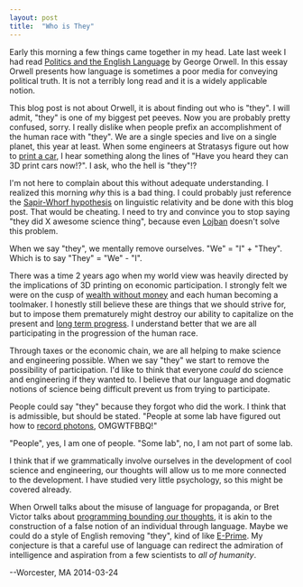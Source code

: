 ```yaml
---
layout: post
title:  "Who is They"
---
```


Early this morning a few things came together in my head. Late last week I had read [Politics and the English Language](http://en.wikipedia.org/w/index.php?title=Politics_and_the_English_Language&oldid=598767513) by George Orwell. In this essay Orwell presents how language is sometimes a poor media for conveying political truth. It is not a terribly long read and it is a widely applicable notion.

This blog post is not about Orwell, it is about finding out who is "they". I will admit, "they" is one of my biggest pet peeves. Now you are probably pretty confused, sorry. I really dislike when people prefix an accomplishment of the human race with "they". We are a single species and live on a single planet, this year at least. When some engineers at Stratasys figure out how to [print a car](http://korecologic.com/), I hear something along the lines of "Have you heard they can 3D print cars now!?". I ask, who the hell is "they"!?

I'm not here to complain about this without adequate understanding. I realized this morning _why_ this is a bad thing. I could probably just reference the [Sapir-Whorf hypothesis](http://en.wikipedia.org/wiki/Linguistic_relativity) on linguistic relativity and be done with this blog post. That would be cheating. I need to try and convince you to stop saying "they did X awesome science thing", because even [Lojban](http://en.wikipedia.org/wiki/Lojban) doesn't solve this problem. 

When we say "they", we mentally remove ourselves. "We" = "I" + "They".
 Which is to say "They" = "We" - "I".

There was a time 2 years ago when my world view was heavily directed by the implications of 3D printing on economic participation. I strongly felt we were on the cusp of [wealth without money](http://reprap.org/wiki/Wealth_Without_Money) and each human becoming a toolmaker. I honestly still believe these are things that we should strive for, but to impose them prematurely might destroy our ability to capitalize on the present and [long term progress](https://www.youtube.com/watch?v=9rys_saLiDA). I understand better that we are all participating in the progression of the human race. 

Through taxes or the economic chain, we are all helping to make science and engineering possible. When we say "they" we start to remove the possibility of participation. I'd like to think that everyone _could_ do science and engineering if they wanted to. I believe that our language and dogmatic notions of science being difficult prevent us from trying to participate. 

People could say "they" because they forgot who did the work. I think that is admissible, but should be stated. "People at some lab have figured out how to [record photons](http://web.media.mit.edu/~raskar/trillionfps/), OMGWTFBBQ!"

"People", yes, I am one of people.
"Some lab", no, I am not part of some lab.

I think that if we grammatically involve ourselves in the development of cool science and engineering, our thoughts will allow us to me more connected to the development. I have studied very little psychology, so this might be covered already. 

When Orwell talks about the misuse of language for propaganda, or Bret Victor talks about [programming bounding our thoughts](http://vimeo.com/67076984), it is akin to the construction of a false notion of an individual through language. Maybe we could do a style of English removing "they", kind of like [E-Prime](http://en.wikipedia.org/wiki/E-Prime). My conjecture is that a careful use of language can redirect the admiration of intelligence and aspiration from a few scientists to _all of humanity_.

--Worcester, MA 2014-03-24

